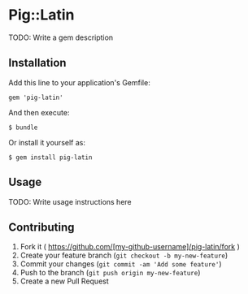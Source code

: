 # Pig::Latin

TODO: Write a gem description

## Installation

Add this line to your application's Gemfile:

    gem 'pig-latin'

And then execute:

    $ bundle

Or install it yourself as:

    $ gem install pig-latin

## Usage

TODO: Write usage instructions here

## Contributing

1. Fork it ( https://github.com/[my-github-username]/pig-latin/fork )
2. Create your feature branch (`git checkout -b my-new-feature`)
3. Commit your changes (`git commit -am 'Add some feature'`)
4. Push to the branch (`git push origin my-new-feature`)
5. Create a new Pull Request
